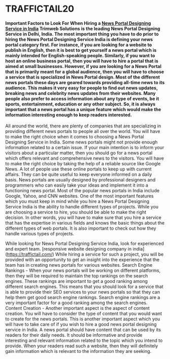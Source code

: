 # TRAFFICTAIL20
#### Important Factors to Look For When Hiring a [News Portal Designing Service in India](https://traffictail.com/news-portal-development-company/) Trimweb Solutions is the leading News Portal Designing Service in Delhi, India. The most important thing you have to do prior to hiring the News Portal Designing Service India is defining your news portal category first. For instance, if you are looking for a website to publish in English, then it is best to get yourself a news portal which is mainly intended for English-speaking people. Similarly, if you want to host an online business portal, then you will have to hire a portal that is aimed at small businesses. However, if you are looking for a News Portal that is primarily meant for a global audience, then you will have to choose a service that is specialized in News Portal design. Most of the different news portals these days are geared towards providing all-time news to its audience. This makes it very easy for people to find out news updates, breaking news and celebrity news updates from their websites. Many people also prefer to access information about any type of events, be it sports, entertainment, education or any other subject. So, it is always important that a news portal has a unique feature which would make the information interesting enough to keep readers interested. 

All around the world, there are plenty of companies that are specializing in providing different news portals to people all over the world. You will have to make the right choice when it comes to choosing a News Portal Designing Service in India. Some news portals might not provide enough information related to a certain issue. If your main intention is to inform your visitors about a particular matter, then you should go for a news portal which offers relevant and comprehensive news to the visitors. You will have to make the right choice by taking the help of a reliable source like Google News. A lot of people use these online portals to keep up with current affairs. They can be quite useful to keep everyone informed on a daily basis. News portals are usually designed by professional designers and programmers who can easily take your ideas and implement it into a functioning news portal. Most of the popular news portals in India include Google, Yahoo, and CNN websites. One of the most important features which you must keep in mind while you hire a News Portal Designing Service India is the ability to handle different types of projects. While you are choosing a service to hire, you should be able to make the right decision. In other words, you will have to make sure that you hire a service that has the expertise in various fields and knows the basic things about the different types of web portals. It is also important to check out how they handle various types of projects.

While looking for News Portal Designing Service India, look for experienced and expert team. [responsive website designing company in india] (https://traffictail.com/) While hiring a service for such a project, you will be provided with an opportunity to get an insight into the experience that the team has in creating news portals for various websites. Search Engine Rankings - When your news portals will be working on different platforms, then they will be required to maintain the top rankings on the search engines. These rankings are important to get a good ranking among different search engines. This means that you should look for a service that is able to provide their SEO services to your news portals so that they can help them get good search engine rankings. Search engine rankings are a very important factor for a good ranking among the search engines. Content Creation - Another important aspect is the aspect of content creation. You will have to consider the type of content that you would want to create for the news portals. This is another important aspect which you will have to take care of if you wish to hire a good news portal designing service in India. 
A news portal should have content that can be used by its readers for their daily needs. It should be informative and provide interesting and relevant information related to the topic which you intend to provide. When your readers read such a website, then they will definitely gain information which is relevant to the information they are seeking.
